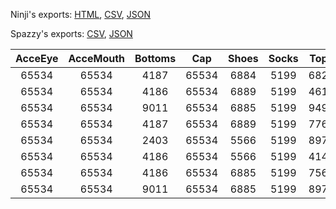 Ninji's exports: [HTML](https://wuffs.org/acnh/bcsv_160/html/ItemPlayerInitialOutfitGirlAWParam.html), [CSV](https://wuffs.org/acnh/bcsv_160/csv/ItemPlayerInitialOutfitGirlAWParam.csv), [JSON](https://wuffs.org/acnh/bcsv_160/json/ItemPlayerInitialOutfitGirlAWParam.json)

Spazzy's exports: [CSV](https://github.com/McSpazzy/acnh-csv/blob/master/ItemPlayerInitialOutfitGirlAWParam.csv), [JSON](https://github.com/McSpazzy/acnh-json/blob/master/ItemPlayerInitialOutfitGirlAWParam.json)

| AcceEye | AcceMouth | Bottoms | Cap | Shoes | Socks | Tops | UniqueID | Label |
|:--:|:--:|:--:|:--:|:--:|:--:|:--:|:--:|:--:|
| 65534 | 65534 | 4187 | 65534 | 6884 | 5199 | 6820 | 0 | 'GirlAW_0' | 
| 65534 | 65534 | 4186 | 65534 | 6889 | 5199 | 4615 | 1 | 'GirlAW_1' | 
| 65534 | 65534 | 9011 | 65534 | 6885 | 5199 | 9498 | 2 | 'GirlAW_2' | 
| 65534 | 65534 | 4187 | 65534 | 6889 | 5199 | 7761 | 3 | 'GirlAW_3' | 
| 65534 | 65534 | 2403 | 65534 | 5566 | 5199 | 8974 | 4 | 'GirlAW_4' | 
| 65534 | 65534 | 4186 | 65534 | 5566 | 5199 | 4147 | 5 | 'GirlAW_5' | 
| 65534 | 65534 | 4186 | 65534 | 6885 | 5199 | 7568 | 6 | 'GirlAW_6' | 
| 65534 | 65534 | 9011 | 65534 | 6885 | 5199 | 8977 | 7 | 'GirlAW_7' | 
